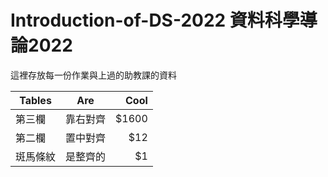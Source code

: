 # Introduction-of-DS-2022 資料科學導論2022

這裡存放每一份作業與上過的助教課的資料

| Tables        | Are           | Cool  |
| ------------- |:-------------:| -----:|
| 第三欄        | 靠右對齊      | $1600 |
| 第二欄        | 置中對齊      |   $12 |
| 斑馬條紋      | 是整齊的      |    $1 |
